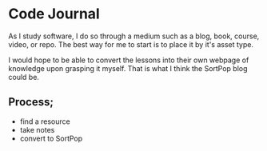 # Code Journal

As I study software, I do so through a medium such as a blog, book, course, video, or repo. The best way for me to start is to place it by it's asset type.

I would hope to be able to convert the lessons into their own webpage of knowledge upon grasping it myself. That is what I think the SortPop blog could be.

## Process;

- find a resource
- take notes
- convert to SortPop